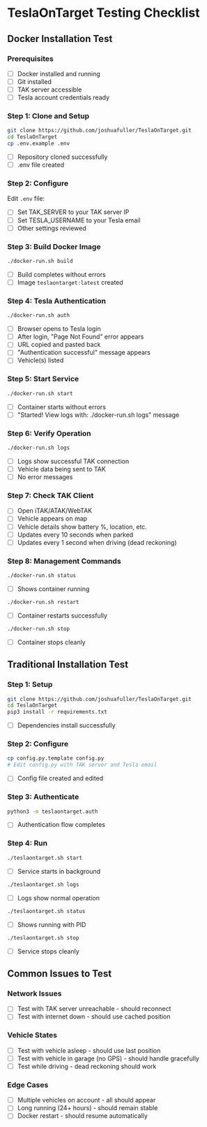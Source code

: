 # TeslaOnTarget Testing Checklist

## Docker Installation Test

### Prerequisites
- [ ] Docker installed and running
- [ ] Git installed
- [ ] TAK server accessible
- [ ] Tesla account credentials ready

### Step 1: Clone and Setup
```bash
git clone https://github.com/joshuafuller/TeslaOnTarget.git
cd TeslaOnTarget
cp .env.example .env
```
- [ ] Repository cloned successfully
- [ ] .env file created

### Step 2: Configure
Edit `.env` file:
- [ ] Set TAK_SERVER to your TAK server IP
- [ ] Set TESLA_USERNAME to your Tesla email
- [ ] Other settings reviewed

### Step 3: Build Docker Image
```bash
./docker-run.sh build
```
- [ ] Build completes without errors
- [ ] Image `teslaontarget:latest` created

### Step 4: Tesla Authentication
```bash
./docker-run.sh auth
```
- [ ] Browser opens to Tesla login
- [ ] After login, "Page Not Found" error appears
- [ ] URL copied and pasted back
- [ ] "Authentication successful" message appears
- [ ] Vehicle(s) listed

### Step 5: Start Service
```bash
./docker-run.sh start
```
- [ ] Container starts without errors
- [ ] "Started! View logs with: ./docker-run.sh logs" message

### Step 6: Verify Operation
```bash
./docker-run.sh logs
```
- [ ] Logs show successful TAK connection
- [ ] Vehicle data being sent to TAK
- [ ] No error messages

### Step 7: Check TAK Client
- [ ] Open iTAK/ATAK/WebTAK
- [ ] Vehicle appears on map
- [ ] Vehicle details show battery %, location, etc.
- [ ] Updates every 10 seconds when parked
- [ ] Updates every 1 second when driving (dead reckoning)

### Step 8: Management Commands
```bash
./docker-run.sh status
```
- [ ] Shows container running

```bash
./docker-run.sh restart
```
- [ ] Container restarts successfully

```bash
./docker-run.sh stop
```
- [ ] Container stops cleanly

## Traditional Installation Test

### Step 1: Setup
```bash
git clone https://github.com/joshuafuller/TeslaOnTarget.git
cd TeslaOnTarget
pip3 install -r requirements.txt
```
- [ ] Dependencies install successfully

### Step 2: Configure
```bash
cp config.py.template config.py
# Edit config.py with TAK server and Tesla email
```
- [ ] Config file created and edited

### Step 3: Authenticate
```bash
python3 -m teslaontarget.auth
```
- [ ] Authentication flow completes

### Step 4: Run
```bash
./teslaontarget.sh start
```
- [ ] Service starts in background

```bash
./teslaontarget.sh logs
```
- [ ] Logs show normal operation

```bash
./teslaontarget.sh status
```
- [ ] Shows running with PID

```bash
./teslaontarget.sh stop
```
- [ ] Service stops cleanly

## Common Issues to Test

### Network Issues
- [ ] Test with TAK server unreachable - should reconnect
- [ ] Test with internet down - should use cached position

### Vehicle States
- [ ] Test with vehicle asleep - should use last position
- [ ] Test with vehicle in garage (no GPS) - should handle gracefully
- [ ] Test while driving - dead reckoning should work

### Edge Cases
- [ ] Multiple vehicles on account - all should appear
- [ ] Long running (24+ hours) - should remain stable
- [ ] Docker restart - should resume automatically